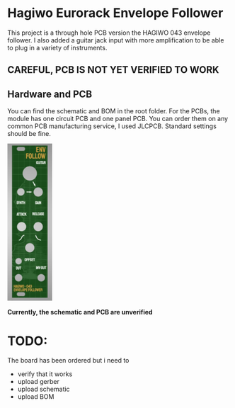 # Hagiwo Eurorack Envelope Follower

This project is a through hole PCB version the HAGIWO 043 envelope follower. I also added a guitar jack input with more amplification to be able to plug in a variety of instruments.

## CAREFUL, PCB IS NOT YET VERIFIED TO WORK

## Hardware and PCB

You can find the schematic and BOM in the root folder. For the PCBs, the module has one circuit PCB and one panel PCB. You can order them on any common PCB manufacturing service, I used JLCPCB. Standard settings should be fine.

<img src="images/panel_043.JPG" width="20%" height="20%">

**Currently, the schematic and PCB are unverified**

# TODO:
The board has been ordered but i need to
- verify that it works
- upload gerber
- upload schematic
- upload BOM

